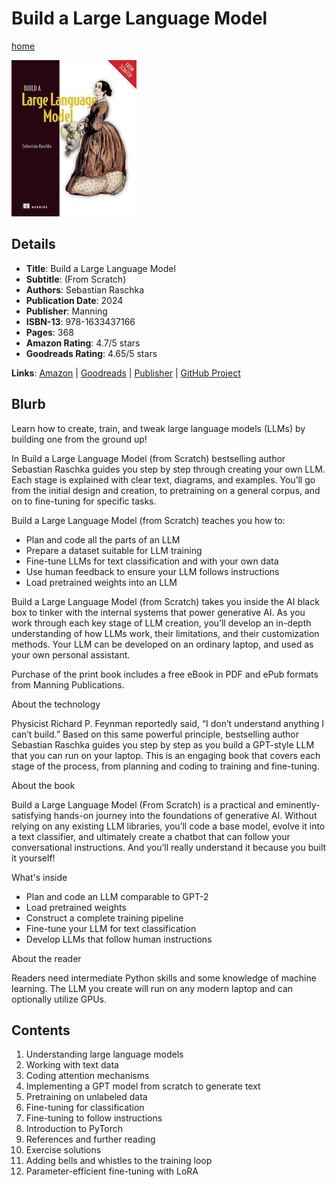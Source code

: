# Build a Large Language Model

[home](../)

![Cover Image](build-a-large-language-model.jpeg)

## Details

* **Title**: Build a Large Language Model
* **Subtitle**: (From Scratch)
* **Authors**: Sebastian Raschka
* **Publication Date**: 2024
* **Publisher**: Manning
* **ISBN-13**: 978-1633437166
* **Pages**: 368
* **Amazon Rating**: 4.7/5 stars
* **Goodreads Rating**: 4.65/5 stars


**Links**: [Amazon](https://a.co/d/bXGGLyC) |
[Goodreads](https://www.goodreads.com/book/show/219388329-build-a-large-language-model) |
[Publisher](https://www.manning.com/books/build-a-large-language-model-from-scratch) |
[GitHub Project](https://github.com/rasbt/LLMs-from-scratch)

## Blurb

Learn how to create, train, and tweak large language models (LLMs) by building one from the ground up!

In Build a Large Language Model (from Scratch) bestselling author Sebastian Raschka guides you step by step through creating your own LLM. Each stage is explained with clear text, diagrams, and examples. You’ll go from the initial design and creation, to pretraining on a general corpus, and on to fine-tuning for specific tasks.

Build a Large Language Model (from Scratch) teaches you how to:

* Plan and code all the parts of an LLM
* Prepare a dataset suitable for LLM training
* Fine-tune LLMs for text classification and with your own data
* Use human feedback to ensure your LLM follows instructions
* Load pretrained weights into an LLM

Build a Large Language Model (from Scratch) takes you inside the AI black box to tinker with the internal systems that power generative AI. As you work through each key stage of LLM creation, you’ll develop an in-depth understanding of how LLMs work, their limitations, and their customization methods. Your LLM can be developed on an ordinary laptop, and used as your own personal assistant.

Purchase of the print book includes a free eBook in PDF and ePub formats from Manning Publications.

About the technology

Physicist Richard P. Feynman reportedly said, “I don’t understand anything I can’t build.” Based on this same powerful principle, bestselling author Sebastian Raschka guides you step by step as you build a GPT-style LLM that you can run on your laptop. This is an engaging book that covers each stage of the process, from planning and coding to training and fine-tuning.

About the book

Build a Large Language Model (From Scratch) is a practical and eminently-satisfying hands-on journey into the foundations of generative AI. Without relying on any existing LLM libraries, you’ll code a base model, evolve it into a text classifier, and ultimately create a chatbot that can follow your conversational instructions. And you’ll really understand it because you built it yourself!

What's inside

* Plan and code an LLM comparable to GPT-2
* Load pretrained weights
* Construct a complete training pipeline
* Fine-tune your LLM for text classification
* Develop LLMs that follow human instructions

About the reader

Readers need intermediate Python skills and some knowledge of machine learning. The LLM you create will run on any modern laptop and can optionally utilize GPUs.

## Contents

1. Understanding large language models
2. Working with text data
3. Coding attention mechanisms
4. Implementing a GPT model from scratch to generate text
5. Pretraining on unlabeled data
6. Fine-tuning for classification
7. Fine-tuning to follow instructions
8. Introduction to PyTorch
8. References and further reading
12. Exercise solutions
13. Adding bells and whistles to the training loop
14. Parameter-efficient fine-tuning with LoRA
